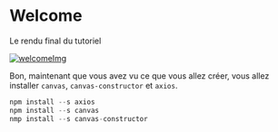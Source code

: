 # Welcome

Le rendu final du tutoriel

[![welcomeImg](https://media.discordapp.net/attachments/524920628730527744/524945116004089866/Welcome.png)](https://github.com/Otaku17/canvas-center/blob/master/Tuto/_1/welcome.js)


Bon, maintenant que vous avez vu ce que vous allez créer, vous allez installer `canvas`, `canvas-constructor` et `axios`.
```js
npm install --s axios
npm install --s canvas
nmp install --s canvas-constructor
```

